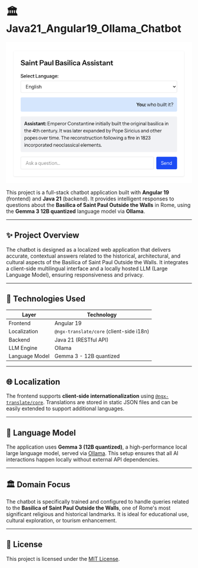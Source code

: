 # 🏛️ Java21_Angular19_Ollama_Chatbot

![screenshot](https://raw.githubusercontent.com/sfestacatenate/Laravel_React_Ollama/refs/heads/main/img/chat_test.png)

This project is a full-stack chatbot application built with **Angular 19** (frontend) and **Java 21** (backend). It provides intelligent responses to questions about the **Basilica of Saint Paul Outside the Walls** in Rome, using the **Gemma 3 12B quantized** language model via **Ollama**.

---

## ✨ Project Overview

The chatbot is designed as a localized web application that delivers accurate, contextual answers related to the historical, architectural, and cultural aspects of the Basilica of Saint Paul Outside the Walls. It integrates a client-side multilingual interface and a locally hosted LLM (Large Language Model), ensuring responsiveness and privacy.

---

## 🧰 Technologies Used

| Layer       | Technology                            |
|-------------|----------------------------------------|
| Frontend    | Angular 19                             |
| Localization | `@ngx-translate/core` (client-side i18n) |
| Backend     | Java 21 (RESTful API)                  |
| LLM Engine  | Ollama                                 |
| Language Model | Gemma 3 - 12B quantized              |

---

## 🌐 Localization

The frontend supports **client-side internationalization** using [`@ngx-translate/core`](https://github.com/ngx-translate/core). Translations are stored in static JSON files and can be easily extended to support additional languages.

---

## 🤖 Language Model

The application uses **Gemma 3 (12B quantized)**, a high-performance local large language model, served via [Ollama](https://ollama.com/). This setup ensures that all AI interactions happen locally without external API dependencies.

---

## 🏛️ Domain Focus

The chatbot is specifically trained and configured to handle queries related to the **Basilica of Saint Paul Outside the Walls**, one of Rome's most significant religious and historical landmarks. It is ideal for educational use, cultural exploration, or tourism enhancement.

---

## 📜 License

This project is licensed under the [MIT License](LICENSE).
